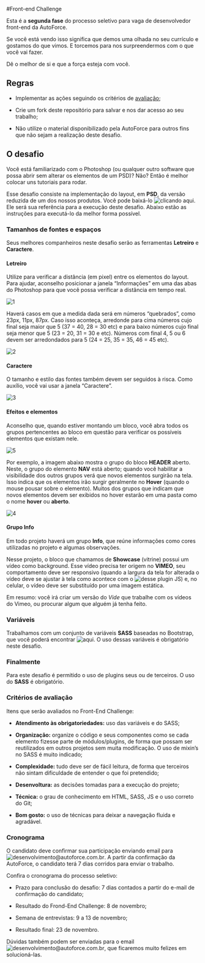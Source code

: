 #Front-end Challenge

Esta é a **segunda fase** do processo seletivo para vaga de desenvolvedor front-end da AutoForce.

Se você está vendo isso significa que demos uma olhada no seu currículo e gostamos do que vimos. E torcemos para nos surpreendermos com o que você vai fazer.

Dê o melhor de si e que a força esteja com você.

## Regras

- Implementar as ações seguindo os critérios de [avaliação](#criterios_avaliacao);

- Crie um fork deste repositório para salvar e nos dar acesso ao seu trabalho;

- Não utilize o material disponibilizado pela AutoForce para outros fins que não sejam a realização deste desafio.


## O desafio

Você está familiarizado com o Photoshop (ou qualquer outro software que possa abrir sem alterar os elementos de um PSD)? Não? Então é melhor colocar uns tutoriais para rodar.

Esse desafio consiste na implementação do layout, em **PSD**, da versão reduzida de um dos nossos produtos. Você pode baixá-lo ![clicando aqui](https://github.com/autoforce/front-end-challenge/blob/master/public/landing-page.psd). Ele será sua referência para a execução deste desafio. Abaixo estão as instruções para executá-lo da melhor forma possível.

### Tamanhos de fontes e espaços

Seus melhores companheiros neste desafio serão as ferramentas **Letreiro** e **Caractere**.

#### Letreiro

Utilize para verificar a distância (em pixel) entre os elementos do layout. Para ajudar, aconselho posicionar a janela “Informações” em uma das abas do Photoshop para que você possa verificar a distância em tempo real.

![1](https://raw.githubusercontent.com/autoforce/front-end-challenge/master/public/img/1.jpg)

Haverá casos em que a medida dada será em números “quebrados”, como 23px, 11px, 87px. Caso isso aconteça, arredonde para cima números cujo final seja maior que 5 (37 = 40, 28 = 30 etc) e para baixo números cujo final seja menor que 5 (23 = 20, 31 = 30 e etc). Números com final 4, 5 ou 6 devem ser arredondados para 5 (24 = 25, 35 = 35, 46 = 45 etc).

![2](https://raw.githubusercontent.com/autoforce/front-end-challenge/master/public/img/2.jpg)

#### Caractere

O tamanho e estilo das fontes também devem ser seguidos à risca. Como auxílio, você vai usar a janela “Caractere”.

![3](https://raw.githubusercontent.com/autoforce/front-end-challenge/master/public/img/3.jpg)

#### Efeitos e elementos

Aconselho que, quando estiver montando um bloco, você abra todos os grupos pertencentes ao bloco em questão para verificar os possíveis elementos que existam nele.

![5](https://raw.githubusercontent.com/autoforce/front-end-challenge/master/public/img/5.jpg)

Por exemplo, a imagem abaixo mostra o grupo do bloco **HEADER** aberto. Neste, o grupo do elemento **NAV** está aberto; quando você habilitar a visibilidade dos outros grupos verá que novos elementos surgirão na tela. Isso indica que os elementos irão surgir geralmente no **Hover** (quando o mouse pousar sobre o elemento). Muitos dos grupos que indicam que novos elementos devem ser exibidos no hover estarão em uma pasta como o nome **hover** ou **aberto**.

![4](https://raw.githubusercontent.com/autoforce/front-end-challenge/master/public/img/4.jpg)

#### Grupo Info

Em todo projeto haverá um grupo **Info**, que reúne informações como cores utilizadas no projeto e algumas observações.

Nesse projeto, o bloco que chamamos de **Showcase** (vitrine) possui um vídeo como background. Esse vídeo precisa ter origem no **VIMEO**, seu comportamento deve ser responsivo (quando a largura da tela for alterada o vídeo deve se ajustar à tela como acontece com o ![desse plugin JS](http://vodkabears.github.io/vide/)) e, no celular, o vídeo deve ser substituído por uma imagem estática. 

Em resumo: você irá criar um versão do *Vide* que trabalhe com os vídeos do Vimeo, ou procurar algum que alguém já tenha feito.

### Variáveis

Trabalhamos com um conjunto de variáveis **SASS** baseadas no Bootstrap, que você poderá encontrar ![aqui](https://github.com/autoforce/front-end-challenge/blob/master/public/variables.scss). O uso dessas variáveis é obrigatório neste desafio.

### Finalmente

Para este desafio é permitido o uso de plugins seus ou de terceiros. O uso do **SASS** é obrigatório.

### <a name="criterios_avaliacao"/>Critérios de avaliação

Itens que serão avaliados no Front-End Challenge: 

- **Atendimento às obrigatoriedades:** uso das variáveis e do SASS;

- **Organização:** organize o código e seus componentes como se cada elemento fizesse parte de módulos/plugins, de forma que possam ser reutilizados em outros projetos sem muita modificação. O uso de mixin’s no SASS é muito indicado;

- **Complexidade:** tudo deve ser de fácil leitura, de forma que terceiros não sintam dificuldade de entender o que foi pretendido;

- **Desenvoltura:** as decisões tomadas para a execução do projeto;

- **Técnica:** o grau de conhecimento em HTML, SASS, JS e o uso correto do Git;

- **Bom gosto:** o uso de técnicas para deixar a navegação fluida e agradável.

### Cronograma

O candidato deve confirmar sua participação enviando email para ![desenvolvimento@autoforce.com.br](desenvolvimento@autoforce.com.br). A partir da confirmação da AutoForce, o candidato terá 7 dias corridos para enviar o trabalho.

Confira o cronograma do processo seletivo:

- Prazo para conclusão do desafio: 7 dias contados a partir do e-mail de confirmação do candidato;

- Resultado do Frond-End Challenge: 8 de novembro;

- Semana de entrevistas: 9 a 13 de novembro;

- Resultado final: 23 de novembro.

Dúvidas também podem ser enviadas para o email ![desenvolvimento@autoforce.com.br](desenvolvimento@autoforce.com.br), que ficaremos muito felizes em solucioná-las.


